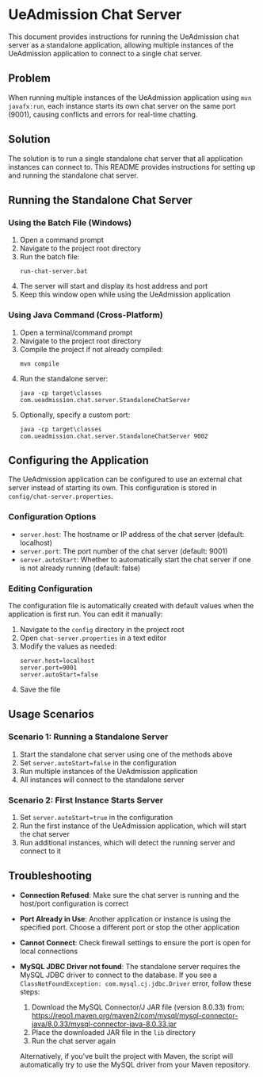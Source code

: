 # UeAdmission Chat Server

This document provides instructions for running the UeAdmission chat server as a standalone application, allowing multiple instances of the UeAdmission application to connect to a single chat server.

## Problem

When running multiple instances of the UeAdmission application using `mvn javafx:run`, each instance starts its own chat server on the same port (9001), causing conflicts and errors for real-time chatting.

## Solution

The solution is to run a single standalone chat server that all application instances can connect to. This README provides instructions for setting up and running the standalone chat server.

## Running the Standalone Chat Server

### Using the Batch File (Windows)

1. Open a command prompt
2. Navigate to the project root directory
3. Run the batch file:
   ```
   run-chat-server.bat
   ```
4. The server will start and display its host address and port
5. Keep this window open while using the UeAdmission application

### Using Java Command (Cross-Platform)

1. Open a terminal/command prompt
2. Navigate to the project root directory
3. Compile the project if not already compiled:
   ```
   mvn compile
   ```
4. Run the standalone server:
   ```
   java -cp target\classes com.ueadmission.chat.server.StandaloneChatServer
   ```
5. Optionally, specify a custom port:
   ```
   java -cp target\classes com.ueadmission.chat.server.StandaloneChatServer 9002
   ```

## Configuring the Application

The UeAdmission application can be configured to use an external chat server instead of starting its own. This configuration is stored in `config/chat-server.properties`.

### Configuration Options

- `server.host`: The hostname or IP address of the chat server (default: localhost)
- `server.port`: The port number of the chat server (default: 9001)
- `server.autoStart`: Whether to automatically start the chat server if one is not already running (default: false)

### Editing Configuration

The configuration file is automatically created with default values when the application is first run. You can edit it manually:

1. Navigate to the `config` directory in the project root
2. Open `chat-server.properties` in a text editor
3. Modify the values as needed:
   ```
   server.host=localhost
   server.port=9001
   server.autoStart=false
   ```
4. Save the file

## Usage Scenarios

### Scenario 1: Running a Standalone Server

1. Start the standalone chat server using one of the methods above
2. Set `server.autoStart=false` in the configuration
3. Run multiple instances of the UeAdmission application
4. All instances will connect to the standalone server

### Scenario 2: First Instance Starts Server

1. Set `server.autoStart=true` in the configuration
2. Run the first instance of the UeAdmission application, which will start the chat server
3. Run additional instances, which will detect the running server and connect to it

## Troubleshooting

- **Connection Refused**: Make sure the chat server is running and the host/port configuration is correct
- **Port Already in Use**: Another application or instance is using the specified port. Choose a different port or stop the other application
- **Cannot Connect**: Check firewall settings to ensure the port is open for local connections
- **MySQL JDBC Driver not found**: The standalone server requires the MySQL JDBC driver to connect to the database. If you see a `ClassNotFoundException: com.mysql.cj.jdbc.Driver` error, follow these steps:
  1. Download the MySQL Connector/J JAR file (version 8.0.33) from: https://repo1.maven.org/maven2/com/mysql/mysql-connector-java/8.0.33/mysql-connector-java-8.0.33.jar
  2. Place the downloaded JAR file in the `lib` directory
  3. Run the chat server again

  Alternatively, if you've built the project with Maven, the script will automatically try to use the MySQL driver from your Maven repository.
